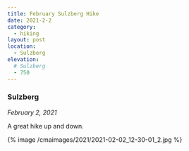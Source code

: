 ```yaml
---
title: February Sulzberg Hike
date: 2021-2-2
category:
  - hiking
layout: post
location:
  - Sulzberg
elevation:
  # Sulzberg
  - 750
---
```


### Sulzberg
_February 2, 2021_

A great hike up and down.

{% image /cmaimages/2021/2021-02-02_12-30-01_2.jpg %}

